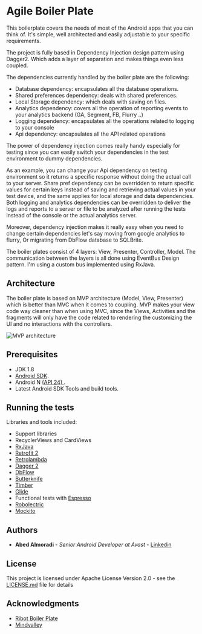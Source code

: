 # Agile Boiler Plate

This boilerplate covers the needs of most of the Android apps that you can think of. It's simple, well architected and easily adjustable to your specific requirements.

The project is fully based in Dependency Injection design pattern using Dagger2. Which adds a layer of separation and makes things even less coupled.

The dependencies currently handled by the boiler plate are the following:
- Database dependency: encapsulates all the database operations.
- Shared preferences dependency: deals with shared preferences.
- Local Storage dependency: which deals with saving on files.
- Analytics dependency: covers all the operation of reporting events to your analytics backend (GA, Segment, FB, Flurry ..)
- Logging dependency: encapsulates all the operations related to logging to your console
- Api dependency: encapsulates all the API related operations


The power of dependency injection comes really handy especially for testing since you can easily switch your dependencies in the test environment to dummy dependencies.

As an example, you can change your Api dependency on testing environment so it returns a specific response without doing the actual call to your server. Share pref dependency can be overridden to return specific values for certain keys instead of saving and retrieving actual values in your test device, and the same applies for local storage and data dependencies. Both logging and analytics dependencies can be overridden to deliver the logs and reports to a server or file to be analyzed after running the tests instead of the console or the actual analytics server.

Moreover, dependency injection makes it really easy when you need to change certain dependencies let's say moving from google analytics to flurry, Or migrating from DbFlow database to SQLBrite.

The boiler plates consist of 4 layers: View, Presenter, Controller, Model. The communication between the layers is all done using EventBus Design pattern. I'm using a custom bus implemented using RxJava.



## Architecture

The boiler plate is based on MVP architecture (Model, View, Presenter) which is better than MVC when it comes to coupling. MVP makes your view code way cleaner than when using MVC, since the Views, Activities and the fragments will only have the code related to rendering the customizing the UI and no interactions with the controllers.



![MVP architecture](https://s11.postimg.org/t10gd5p83/Screen_Shot_2016_11_16_at_3_34_01_PM.png)



## Prerequisites

- JDK 1.8
- [Android SDK](http://developer.android.com/sdk/index.html).
- Android N [(API 24) ](http://developer.android.com/tools/revisions/platforms.html).
- Latest Android SDK Tools and build tools.





## Running the tests

Libraries and tools included:
- Support libraries
- RecyclerViews and CardViews
- [RxJava](https://github.com/ReactiveX/RxJava)
- [Retrofit 2](http://square.github.io/retrofit/)
- [Retrolambda](https://github.com/orfjackal/retrolambda)
- [Dagger 2](http://google.github.io/dagger/)
- [DbFlow](https://github.com/Raizlabs/DBFlow)
- [Butterknife](https://github.com/JakeWharton/butterknife)
- [Timber](https://github.com/JakeWharton/timber)
- [Glide](https://github.com/bumptech/glide)
- Functional tests with [Espresso](https://google.github.io/android-testing-support-library/docs/espresso/index.html)
- [Robolectric](http://robolectric.org/)
- [Mockito](http://mockito.org/)



## Authors

* **Abed Almoradi** - *Senior Android Developer at Avast* - [Linkedin](https://www.linkedin.com/in/abdalmunem)


## License

This project is licensed under  Apache License Version 2.0 - see the [LICENSE.md](http://www.apache.org/licenses/LICENSE-2.0) file for details

## Acknowledgments

* [Ribot Boiler Plate](https://github.com/ribot/android-boilerplate)
* [Mindvalley](www.mindvalley.com)
